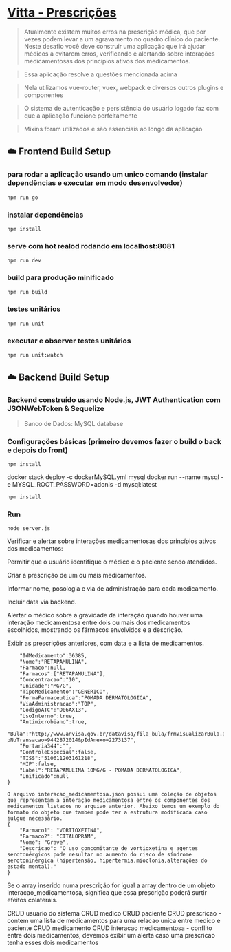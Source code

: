# [Vitta - Prescrições](https://vitta.com.br/)

> Atualmente existem muitos erros na prescrição médica, que por vezes podem levar a um agravamento no quadro clínico do paciente. Neste desafio você deve construir uma aplicação que irá ajudar médicos a evitarem erros, verificando e alertando sobre interações medicamentosas dos princípios ativos dos medicamentos.

> Essa aplicação resolve a questões mencionada acima

> Nela utilizamos vue-router, vuex, webpack e diversos outros plugins e componentes

> O sistema de autenticação e persistência do usuário logado faz com que a aplicação funcione perfeitamente

> Mixins foram utilizados e são essenciais ao longo da aplicação

## :cloud: Frontend Build Setup

### para rodar a aplicação usando um unico comando (instalar dependências e executar em modo desenvolvedor)
`npm run go`
### instalar dependências
`npm install`
### serve com hot realod rodando em localhost:8081
`npm run dev`
### build para produção minificado
`npm run build`
### testes unitários
`npm run unit`
### executar e observer testes unitários
`npm run unit:watch`

## :cloud: Backend Build Setup

### Backend construído usando Node.js, JWT Authentication com JSONWebToken & Sequelize

> Banco de Dados: MySQL database


### Configuraçöes básicas (primeiro devemos fazer o build o back e depois do front)
```
npm install
```
docker stack deploy -c dockerMySQL.yml mysql
docker run --name mysql -e MYSQL_ROOT_PASSWORD=adonis -d mysql:latest
```
npm install
```

### Run
```
node server.js
```

Verificar e alertar sobre interações medicamentosas dos princípios ativos dos medicamentos:

Permitir que o usuário identifique o médico e o paciente sendo atendidos.

Criar a prescrição de um ou mais medicamentos. 

Informar nome, posologia e via de administração para cada medicamento.

Incluir data via backend.

Alertar o médico sobre a gravidade da interação quando houver uma interação medicamentosa entre dois ou mais dos medicamentos escolhidos, mostrando os fármacos envolvidos e a descrição.

Exibir as prescrições anteriores, com data e a lista de medicamentos.

```{
	"IdMedicamento":36385,
	"Nome":"RETAPAMULINA",
	"Farmaco":null,
	"Farmacos":["RETAPAMULINA"],
	"Concentracao":"10",
	"Unidade":"MG/G",
	"TipoMedicamento":"GENERICO",
	"FormaFarmaceutica":"POMADA DERMATOLOGICA",
	"ViaAdministracao":"TOP",
	"CodigoATC":"D06AX13",
	"UsoInterno":true,
	"Antimicrobiano":true,
	"Bula":"http://www.anvisa.gov.br/datavisa/fila_bula/frmVisualizarBula.asp?pNuTransacao=9442872014&pIdAnexo=2273137",
	"Portaria344":"",
	"ControleEspecial":false,
	"TISS":"510611203161218",
	"MIP":false,
	"Label":"RETAPAMULINA 10MG/G - POMADA DERMATOLOGICA",
	"Unificado":null
}

O arquivo interacao_medicamentosa.json possui uma coleção de objetos que representam a interação medicamentosa entre os componentes dos medicamentos listados no arquivo anterior. Abaixo temos um exemplo do formato do objeto que também pode ter a estrutura modificada caso julgue necessário.
{
	"Farmaco1": "VORTIOXETINA",
	"Farmaco2": "CITALOPRAM",
	"Nome": "Grave",
	"Descricao": "O uso concomitante de vortioxetina e agentes serotonérgicos pode resultar no aumento do risco de síndrome serotoninérgica (hipertensão, hipertermia,mioclonia,alterações do estado mental)."
}
```

Se o array inserido numa prescrição for igual a array dentro de um objeto interacao_medicamentosa, significa que essa prescrição poderá surtir efeitos colaterais.

CRUD usuario do sistema
CRUD medico
CRUD paciente
CRUD prescricao - contem uma lista de medicamentos para uma relacao unica entre medico e paciente
CRUD medicamento
CRUD interacao medicamentosa - conflito entre dois medicamentos, devemos exibir um alerta caso uma prescricao tenha esses dois medicamentos
